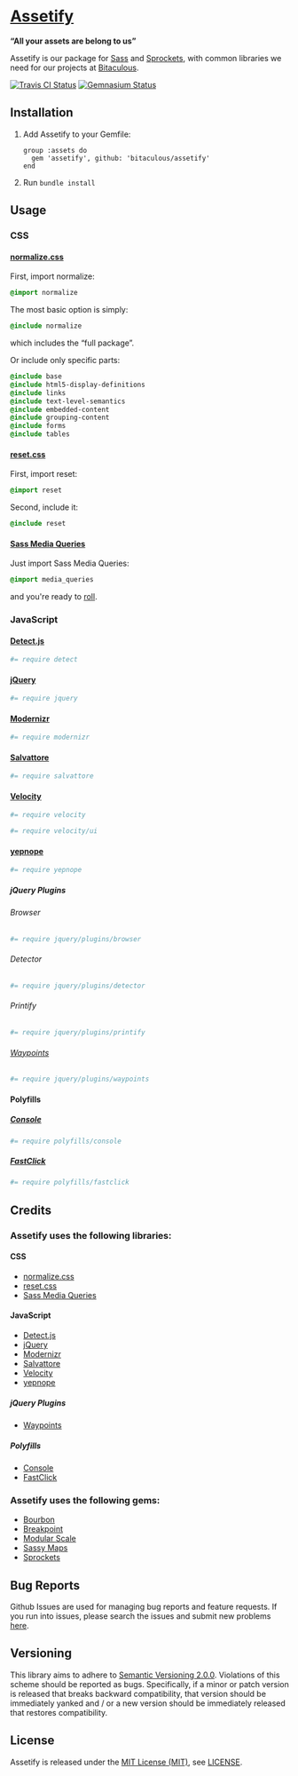 [Assetify]
==========

**“All your assets are belong to us”**

Assetify is our package for [Sass] and [Sprockets], with common libraries we need for our projects at [Bitaculous].

[![Travis CI Status][Travis CI Status]][Travis CI]
[![Gemnasium Status][Gemnasium Status]][Gemnasium]

Installation
------------

1. Add Assetify to your Gemfile:

    ```
    group :assets do
      gem 'assetify', github: 'bitaculous/assetify'
    end
    ```

2. Run `bundle install`

Usage
-----

### CSS

#### [normalize.css]

First, import normalize:

```sass
@import normalize
```

The most basic option is simply:

```sass
@include normalize
```

which includes the “full package”.

Or include only specific parts:

```sass
@include base
@include html5-display-definitions
@include links
@include text-level-semantics
@include embedded-content
@include grouping-content
@include forms
@include tables
```

#### [reset.css]

First, import reset:

```sass
@import reset
```

Second, include it:

```sass
@include reset
```

#### [Sass Media Queries]

Just import Sass Media Queries:

```sass
@import media_queries
```

and you're ready to [roll].

### JavaScript

#### [Detect.js]

```coffeescript
#= require detect
```

#### [jQuery]

```coffeescript
#= require jquery
```

#### [Modernizr]

```coffeescript
#= require modernizr
```

#### [Salvattore]

```coffeescript
#= require salvattore
```

#### [Velocity]

```coffeescript
#= require velocity
```

```coffeescript
#= require velocity/ui
```

#### [yepnope]

```coffeescript
#= require yepnope
```

##### jQuery Plugins

###### Browser

```coffeescript
#= require jquery/plugins/browser
```

###### Detector

```coffeescript
#= require jquery/plugins/detector
```

###### Printify

```coffeescript
#= require jquery/plugins/printify
```

###### [Waypoints]

```coffeescript
#= require jquery/plugins/waypoints
```

#### Polyfills

##### [Console]

```coffeescript
#= require polyfills/console
```

##### [FastClick]

```coffeescript
#= require polyfills/fastclick
```

Credits
-------

### Assetify uses the following libraries:

#### CSS

* [normalize.css]
* [reset.css]
* [Sass Media Queries]

#### JavaScript

* [Detect.js]
* [jQuery]
* [Modernizr]
* [Salvattore]
* [Velocity]
* [yepnope]

##### jQuery Plugins

* [Waypoints]

##### Polyfills

* [Console]
* [FastClick]

### Assetify uses the following gems:

* [Bourbon]
* [Breakpoint]
* [Modular Scale]
* [Sassy Maps]
* [Sprockets]

Bug Reports
-----------

Github Issues are used for managing bug reports and feature requests. If you run into issues, please search the issues
and submit new problems [here].

Versioning
----------

This library aims to adhere to [Semantic Versioning 2.0.0]. Violations of this scheme should be reported as bugs.
Specifically, if a minor or patch version is released that breaks backward compatibility, that version should be
immediately yanked and / or a new version should be immediately released that restores compatibility.

License
-------

Assetify is released under the [MIT License (MIT)], see [LICENSE].

[Assetify]: https://bitaculous.github.io/assetify/ "“All your assets are belong to us”"
[Bitaculous]: https://bitaculous.com "It's all about the bits, baby!"
[Bourbon]: http://bourbon.io "A simple and lightweight mixin library for Sass"
[Breakpoint]: https://github.com/Team-Sass/breakpoint "Really Simple Media Queries with Sass"
[Console]: https://github.com/h5bp/html5-boilerplate/blob/master/src/js/plugins.js "Avoid `console` errors in browsers that lack a console"
[Detect.js]: https://github.com/darcyclarke/Detect.js "JS Library to detect browser, os and device based on the UserAgent string"
[FastClick]: https://github.com/ftlabs/fastclick "Polyfill to remove click delays on browsers with touch UIs"
[Gemnasium]: https://gemnasium.com/bitaculous/assetify "Assetify at Gemnasium"
[Gemnasium Status]: https://img.shields.io/gemnasium/bitaculous/assetify.svg?style=flat "Gemnasium Status"
[here]: https://github.com/bitaculous/assetify/issues "Github Issues"
[jQuery]: https://jquery.com "The Write Less, Do More, JavaScript Library."
[LICENSE]: https://raw.githubusercontent.com/bitaculous/assetify/master/LICENSE "License"
[MIT License (MIT)]: http://opensource.org/licenses/MIT "The MIT License (MIT)"
[Modernizr]: http://modernizr.com "A JavaScript library that detects HTML5 and CSS3 features in the user’s browser"
[Modular Scale]: https://github.com/Team-Sass/modular-scale "Modular scale calculator built into your Sass"
[normalize.css]: http://necolas.github.io/normalize.css "A modern, HTML5-ready alternative to CSS resets"
[reset.css]: http://meyerweb.com/eric/tools/css/reset "Reset CSS"
[roll]: http://paranoida.github.io/sass-mediaqueries "Sass Media Queries"
[Salvattore]: http://salvattore.com "A jQuery Masonry alternative with CSS-driven configuration"
[Sass]: http://sass-lang.com "Syntactically Awesome Style Sheets"
[Sass Media Queries]: http://paranoida.github.io/sass-mediaqueries "A collection of useful media queries mixins (including iOS devices like iPhones and iPads) for Sass"
[Sassy Maps]: https://github.com/Team-Sass/Sassy-Maps "Map helper functions for Sass 3.3 Maps including get-deep and set/set-deep"
[Semantic Versioning 2.0.0]: http://semver.org "Semantic Versioning 2.0.0"
[Sprockets]: https://github.com/sstephenson/sprockets "Rack-based asset packaging system"
[Travis CI]: https://travis-ci.org/bitaculous/assetify "Assetify at Travis CI"
[Travis CI Status]: https://img.shields.io/travis/bitaculous/assetify.svg?style=flat "Travis CI Status"
[Velocity]: http://velocityjs.org "Accelerated JavaScript animation"
[Waypoints]: http://imakewebthings.com/jquery-waypoints "A jQuery plugin that makes it easy to execute a function whenever you scroll to an element"
[yepnope]: http://yepnopejs.com "An asynchronous conditional resource loader that's super-fast, and allows you to load only the scripts that your users need"